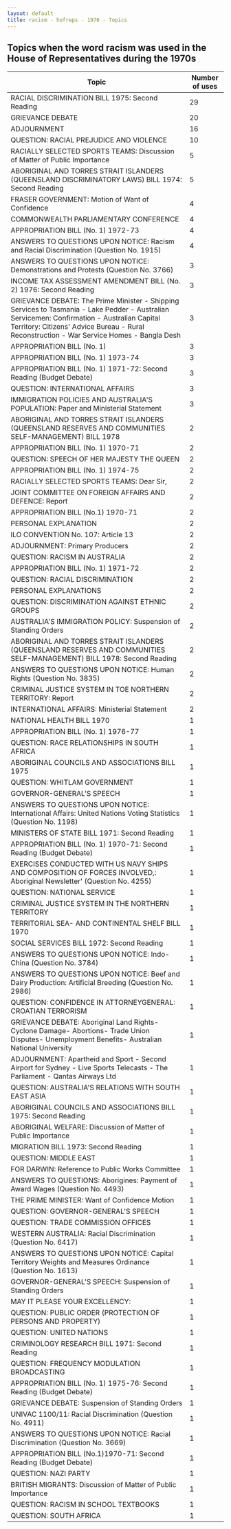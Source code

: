 ```yaml
---
layout: default
title: racism - hofreps - 1970 - Topics
---
```

## Topics when the word **racism** was used in the House of Representatives during the 1970s

| Topic | Number of uses |
|--------------|----------------|
|RACIAL DISCRIMINATION BILL 1975: Second Reading|29|
|GRIEVANCE DEBATE|20|
|ADJOURNMENT|16|
|QUESTION: RACIAL PREJUDICE AND VIOLENCE|10|
|RACIALLY SELECTED SPORTS TEAMS: Discussion of Matter of Public Importance|5|
|ABORIGINAL AND TORRES STRAIT ISLANDERS (QUEENSLAND DISCRIMINATORY LAWS) BILL 1974: Second Reading|5|
|FRASER GOVERNMENT: Motion of Want of Confidence|4|
|COMMONWEALTH PARLIAMENTARY CONFERENCE|4|
|APPROPRIATION BILL (No. 1) 1972-73|4|
|ANSWERS TO QUESTIONS UPON NOTICE: Racism and Racial Discrimination (Question No. 1915)|4|
|ANSWERS TO QUESTIONS UPON NOTICE: Demonstrations and Protests (Question No. 3766)|3|
|INCOME TAX ASSESSMENT AMENDMENT BILL (No. 2) 1976: Second Reading|3|
|GRIEVANCE DEBATE: The Prime Minister - Shipping Services to Tasmania - Lake Pedder - Australian Servicemen: Confirmation - Australian Capital Territory: Citizens' Advice Bureau - Rural Reconstruction - War Service Homes - Bangla Desh|3|
|APPROPRIATION BILL (No. 1)|3|
|APPROPRIATION BILL (No. 1) 1973-74|3|
|APPROPRIATION BILL (No. 1) 1971-72: Second Reading (Budget Debate)|3|
|QUESTION: INTERNATIONAL AFFAIRS|3|
|IMMIGRATION POLICIES AND AUSTRALIA'S POPULATION: Paper and Ministerial Statement|3|
|ABORIGINAL AND TORRES STRAIT ISLANDERS (QUEENSLAND RESERVES AND COMMUNITIES SELF-MANAGEMENT) BILL 1978|2|
|APPROPRIATION BILL (No. 1) 1970-71|2|
|QUESTION: SPEECH OF HER MAJESTY THE QUEEN|2|
|APPROPRIATION BILL (No. 1) 1974-75|2|
|RACIALLY SELECTED SPORTS TEAMS: Dear Sir,|2|
|JOINT COMMITTEE ON FOREIGN AFFAIRS AND DEFENCE: Report|2|
|APPROPRIATION BILL (No.1) 1970-71|2|
|PERSONAL EXPLANATION|2|
|ILO CONVENTION No. 107: Article 13|2|
|ADJOURNMENT: Primary Producers|2|
|QUESTION: RACISM IN AUSTRALIA|2|
|APPROPRIATION BILL (No. 1) 1971-72|2|
|QUESTION: RACIAL DISCRIMINATION|2|
|PERSONAL EXPLANATIONS|2|
|QUESTION: DISCRIMINATION AGAINST ETHNIC GROUPS|2|
|AUSTRALIA'S IMMIGRATION POLICY: Suspension of Standing Orders|2|
|ABORIGINAL AND TORRES STRAIT ISLANDERS (QUEENSLAND RESERVES AND COMMUNITIES SELF-MANAGEMENT) BILL 1978: Second Reading|2|
|ANSWERS TO QUESTIONS UPON NOTICE: Human Rights (Question No. 3835)|2|
|CRIMINAL JUSTICE SYSTEM IN TOE NORTHERN TERRITORY: Report|2|
|INTERNATIONAL AFFAIRS: Ministerial Statement|2|
|NATIONAL HEALTH BILL 1970|1|
|APPROPRIATION BILL (No. 1) 1976-77|1|
|QUESTION: RACE RELATIONSHIPS IN SOUTH AFRICA|1|
|ABORIGINAL COUNCILS AND ASSOCIATIONS BILL 1975|1|
|QUESTION: WHITLAM GOVERNMENT|1|
|GOVERNOR-GENERAL'S SPEECH|1|
|ANSWERS TO QUESTIONS UPON NOTICE: International Affairs: United Nations Voting Statistics (Question No. 1198)|1|
|MINISTERS OF STATE BILL 1971: Second Reading|1|
|APPROPRIATION BILL (No. 1) 1970-71: Second Reading (Budget Debate)|1|
|EXERCISES CONDUCTED WITH US NAVY SHIPS AND COMPOSITION OF FORCES INVOLVED,: Aboriginal Newsletter' (Question No. 4255)|1|
|QUESTION: NATIONAL SERVICE|1|
|CRIMINAL JUSTICE SYSTEM IN THE NORTHERN TERRITORY|1|
|TERRITORIAL SEA- AND CONTINENTAL SHELF BILL 1970|1|
|SOCIAL SERVICES BILL 1972: Second Reading|1|
|ANSWERS TO QUESTIONS UPON NOTICE: Indo-China (Question No. 3784)|1|
|ANSWERS TO QUESTIONS UPON NOTICE: Beef and Dairy Production: Artificial Breeding (Question No. 2986)|1|
|QUESTION: CONFIDENCE IN ATTORNEYGENERAL: CROATIAN TERRORISM|1|
|GRIEVANCE DEBATE: Aboriginal Land Rights- Cyclone Damage- Abortions- Trade Union Disputes- Unemployment Benefits- Australian National University|1|
|ADJOURNMENT: Apartheid and Sport - Second Airport for Sydney - Live Sports Telecasts - The Parliament - Qantas Airways Ltd|1|
|QUESTION: AUSTRALIA'S RELATIONS WITH SOUTH EAST ASIA|1|
|ABORIGINAL COUNCILS AND ASSOCIATIONS BILL 1975: Second Reading|1|
|ABORIGINAL WELFARE: Discussion of Matter of Public Importance|1|
|MIGRATION BILL 1973: Second Reading|1|
|QUESTION: MIDDLE EAST|1|
|FOR DARWIN: Reference to Public Works Committee|1|
|ANSWERS TO QUESTIONS: Aborigines: Payment of Award Wages (Question No. 4493)|1|
|THE PRIME MINISTER: Want of Confidence Motion|1|
|QUESTION: GOVERNOR-GENERAL'S SPEECH|1|
|QUESTION: TRADE COMMISSION OFFICES|1|
|WESTERN AUSTRALIA: Racial Discrimination (Question No. 6417)|1|
|ANSWERS TO QUESTIONS UPON NOTICE: Capital Territory Weights and Measures Ordinance (Question No. 1613)|1|
|GOVERNOR-GENERAL'S SPEECH: Suspension of Standing Orders|1|
|MAY IT PLEASE YOUR EXCELLENCY:|1|
|QUESTION: PUBLIC ORDER (PROTECTION OF PERSONS AND PROPERTY)|1|
|QUESTION: UNITED NATIONS|1|
|CRIMINOLOGY RESEARCH BILL 1971: Second Reading|1|
|QUESTION: FREQUENCY MODULATION BROADCASTING|1|
|APPROPRIATION BILL (No. 1) 1975-76: Second Reading (Budget Debate)|1|
|GRIEVANCE DEBATE: Suspension of Standing Orders|1|
|UNIVAC 1100/11: Racial Discrimination (Question No. 4911)|1|
|ANSWERS TO QUESTIONS UPON NOTICE: Racial Discrimination (Question No. 3669)|1|
|APPROPRIATION BILL (No.1)1970-71: Second Reading (Budget Debate)|1|
|QUESTION: NAZI PARTY|1|
|BRITISH MIGRANTS: Discussion of Matter of Public Importance|1|
|QUESTION: RACISM IN SCHOOL TEXTBOOKS|1|
|QUESTION: SOUTH AFRICA|1|
